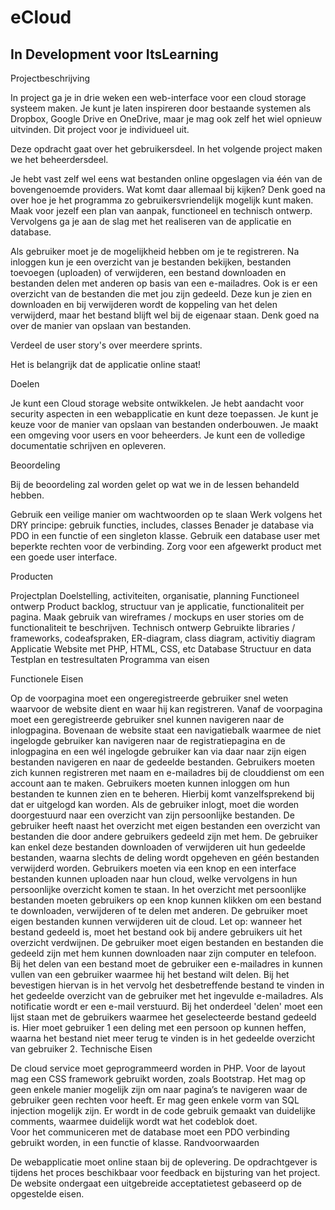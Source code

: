 # eCloud

## In Development voor ItsLearning

Projectbeschrijving

In project ga je in drie weken een web-interface voor een cloud storage systeem maken. Je kunt je laten inspireren door bestaande systemen als Dropbox, Google Drive en OneDrive, maar je mag ook zelf het wiel opnieuw uitvinden. Dit project voor je individueel uit.

Deze opdracht gaat over het gebruikersdeel. In het volgende project maken we het beheerdersdeel.

Je hebt vast zelf wel eens wat bestanden online opgeslagen via één van de bovengenoemde providers. Wat komt daar allemaal bij kijken? Denk goed na over hoe je het programma zo gebruikersvriendelijk mogelijk kunt maken. Maak voor jezelf een plan van aanpak, functioneel en technisch ontwerp. Vervolgens ga je aan de slag met het realiseren van de applicatie en database.

Als gebruiker moet je de mogelijkheid hebben om je te registreren. Na inloggen kun je een overzicht van je bestanden bekijken, bestanden toevoegen (uploaden) of verwijderen,  een bestand downloaden en bestanden delen met anderen op basis van een e-mailadres. Ook is er een overzicht van de bestanden die met jou zijn gedeeld. Deze kun je zien en downloaden en bij verwijderen wordt de koppeling van het delen verwijderd, maar het bestand blijft wel bij de eigenaar staan.
Denk goed na over de manier van opslaan van bestanden.

Verdeel de user story's over meerdere sprints.

 

Het is belangrijk dat de applicatie online staat! 

 

Doelen

Je kunt een Cloud storage website ontwikkelen.
Je hebt aandacht voor security aspecten in een webapplicatie en kunt deze toepassen.
Je kunt je keuze voor de manier van opslaan van bestanden onderbouwen.
Je maakt een omgeving voor users en voor beheerders.
Je kunt een de volledige documentatie schrijven en opleveren.

Beoordeling

Bij de beoordeling zal worden gelet op wat we in de lessen behandeld hebben.

Gebruik een veilige manier om wachtwoorden op te slaan
Werk volgens het DRY principe: gebruik functies, includes, classes
Benader je database via PDO in een functie of een singleton klasse.
Gebruik een database user met beperkte rechten voor de verbinding.
Zorg voor een afgewerkt product met een goede user interface.
​

Producten

Projectplan
Doelstelling, activiteiten, organisatie, planning
Functioneel ontwerp
Product backlog, structuur van je applicatie, functionaliteit per pagina. Maak gebruik van wireframes / mockups en user stories om de functionaliteit te beschrijven.
Technisch ontwerp
Gebruikte libraries / frameworks, codeafspraken, ER-diagram, class diagram, activitiy diagram
Applicatie
Website met PHP, HTML, CSS, etc
Database
Structuur en data
Testplan en testresultaten
Programma van eisen

Functionele Eisen 

Op de voorpagina moet een ongeregistreerde gebruiker snel weten waarvoor de website dient en waar hij kan registreren. 
Vanaf de voorpagina moet een geregistreerde gebruiker snel kunnen navigeren naar de inlogpagina. 
Bovenaan de website staat een navigatiebalk waarmee de niet ingelogde gebruiker kan navigeren naar de registratiepagina en de inlogpagina en een wél ingelogde gebruiker kan via daar naar zijn eigen bestanden navigeren en naar de gedeelde bestanden. 
Gebruikers moeten zich kunnen registreren met naam en e-mailadres bij de clouddienst om een account aan te maken. 
Gebruikers moeten kunnen inloggen om hun bestanden te kunnen zien en te beheren. Hierbij komt vanzelfsprekend bij dat er uitgelogd kan worden. 
Als de gebruiker inlogt, moet die worden doorgestuurd naar een overzicht van zijn persoonlijke bestanden. 
De gebruiker heeft naast het overzicht met eigen bestanden een overzicht van bestanden die door andere gebruikers gedeeld zijn met hem. De gebruiker kan enkel deze bestanden downloaden of verwijderen uit hun gedeelde bestanden, waarna slechts de deling wordt opgeheven en géén bestanden verwijderd worden. 
Gebruikers moeten via een knop en een interface bestanden kunnen uploaden naar hun cloud, welke vervolgens in hun persoonlijke overzicht komen te staan. 
In het overzicht met persoonlijke bestanden moeten gebruikers op een knop kunnen klikken om een bestand te downloaden, verwijderen of te delen met anderen. 
De gebruiker moet eigen bestanden kunnen verwijderen uit de cloud. Let op: wanneer het bestand gedeeld is, moet het bestand ook bij andere gebruikers uit het overzicht verdwijnen. 
De gebruiker moet eigen bestanden en bestanden die gedeeld zijn met hem kunnen downloaden naar zijn computer en telefoon. 
Bij het delen van een bestand moet de gebruiker een e-mailadres in kunnen vullen van een gebruiker waarmee hij het bestand wilt delen. Bij het bevestigen hiervan is in het vervolg het desbetreffende bestand te vinden in het gedeelde overzicht van de gebruiker met het ingevulde e-mailadres. Als notificatie wordt er een e-mail verstuurd.
Bij het onderdeel 'delen'  moet een lijst staan met de gebruikers waarmee het geselecteerde bestand gedeeld is. Hier moet gebruiker 1 een deling met een persoon op kunnen heffen, waarna het bestand niet meer terug te vinden is in het gedeelde overzicht van gebruiker 2. 
Technische Eisen 

De cloud service moet geprogrammeerd worden in PHP. 
Voor de layout mag een CSS framework gebruikt worden, zoals Bootstrap. 
Het mag op geen enkele manier mogelijk zijn om naar pagina’s te navigeren waar de gebruiker geen rechten voor heeft. 
Er mag geen enkele vorm van SQL injection mogelijk zijn. 
Er wordt in de code gebruik gemaakt van duidelijke comments, waarmee duidelijk wordt wat het codeblok doet.  
Voor het communiceren met de database moet een PDO verbinding gebruikt worden, in een functie of klasse. 
Randvoorwaarden 

De webapplicatie moet online staan bij de oplevering. 
De opdrachtgever is tijdens het proces beschikbaar voor feedback en bijsturing van het project. 
De website ondergaat een uitgebreide acceptatietest gebaseerd op de opgestelde eisen. 
